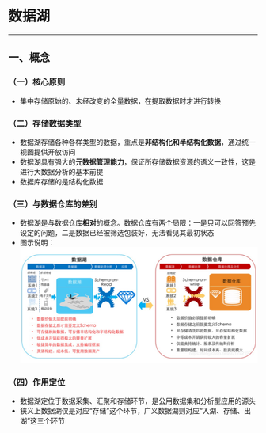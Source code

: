# 数据湖

---

## 一、概念
### （一）核心原则

- 集中存储原始的、未经改变的全量数据，在提取数据时才进行转换
### （二）存储数据类型

- 数据湖存储各种各样类型的数据，重点是**非结构化和半结构化数据**，通过统一视图提供开放访问
- 数据湖具有强大的**元数据管理能力**，保证所存储数据资源的语义一致性，这是进行大数据分析的基本前提
- 数据库存储的是结构化数据
### （三）与数据仓库的差别

- 数据湖是与数据仓库**相对**的概念。数据仓库有两个局限：一是只可以回答预先设定的问题，二是数据已经被筛选包装好，无法看见其最初状态
- 图示说明：![](assets/Pasted%20image%2020240929203842.png)
### （四）作用定位

- 数据湖定位于数据采集、汇聚和存储环节，是公用数据集和分析型应用的源头
- 狭义上数据湖仅是对应“存储”这个环节，广义数据湖则对应“入湖、存储、出湖”这三个环节